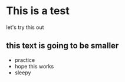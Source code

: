 # This is a test

let's try this out

## this text is going to be smaller

* practice
* hope this works
* sleepy
